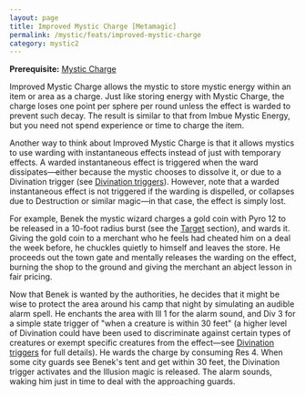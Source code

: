 ```yaml
---
layout: page
title: Improved Mystic Charge [Metamagic]
permalink: /mystic/feats/improved-mystic-charge
category: mystic2
---
```

**Prerequisite:** [Mystic Charge](/mystic/feats/mystic-charge)

Improved Mystic Charge allows the mystic to store mystic energy within
an item or area as a charge. Just like storing energy with Mystic
Charge, the charge loses one point per sphere per round unless the
effect is warded to prevent such decay. The result is similar to that
from Imbue Mystic Energy, but you need not spend experience or time to
charge the item.

Another way to think about Improved Mystic Charge is that it allows
mystics to use warding with instantaneous effects instead of just with
temporary effects. A warded instantaneous effect is triggered when the
ward dissipates—either because the mystic chooses to dissolve it, or due
to a Divination trigger (see [Divination
triggers](/mystic/techniques/triggers)). However, note that a warded
instantaneous effect is not triggered if the warding is dispelled, or
collapses due to Destruction or similar magic—in that case, the effect
is simply lost.

For example, Benek the mystic wizard charges a gold coin with Pyro 12 to
be released in a 10-foot radius burst (see the
[Target](/mystic/basics/target) section), and wards it. Giving the gold
coin to a merchant who he feels had cheated him on a deal the week
before, he chuckles quietly to himself and leaves the store. He proceeds
out the town gate and mentally releases the warding on the effect,
burning the shop to the ground and giving the merchant an abject lesson
in fair pricing.

Now that Benek is wanted by the authorities, he decides that it might be
wise to protect the area around his camp that night by simulating an
audible alarm spell. He enchants the area with Ill 1 for the alarm
sound, and Div 3 for a simple state trigger of "when a creature is
within 30 feet" (a higher level of Divination could have been used to
discriminate against certain types of creatures or exempt specific
creatures from the effect—see [Divination
triggers](/mystic/techniques/triggers) for full details). He wards the
charge by consuming Res 4. When some city guards see Benek's tent and
get within 30 feet, the Divination trigger activates and the Illusion
magic is released. The alarm sounds, waking him just in time to deal
with the approaching guards.
